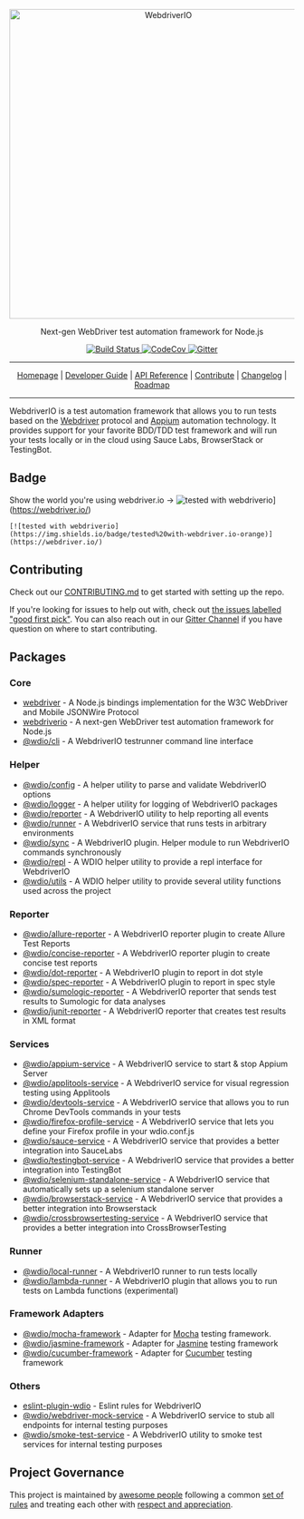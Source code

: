 <p align="center">
    <a href="https://webdriver.io/">
        <img alt="WebdriverIO" src="http://www.christian-bromann.com/wdio.png" width="546">
    </a>
</p>

<p align="center">
    Next-gen WebDriver test automation framework for Node.js
</p>

<p align="center">
    <a href="https://travis-ci.org/webdriverio/webdriverio">
        <img alt="Build Status" src="https://travis-ci.org/webdriverio/webdriverio.svg?branch=master">
    </a>
    <a href="https://codecov.io/gh/webdriverio/webdriverio">
        <img alt="CodeCov" src="https://codecov.io/gh/webdriverio/webdriverio/branch/master/graph/badge.svg">
    </a>
    <a href="https://gitter.im/webdriverio/webdriverio">
        <img alt="Gitter" src="https://badges.gitter.im/webdriverio/webdriverio.svg">
    </a>
</p>

***

<p align="center">
    <a href="https://webdriver.io">Homepage</a> |
    <a href="https://webdriver.io/guide.html">Developer Guide</a> |
    <a href="https://webdriver.io/docs/api.html">API Reference</a> |
    <a href="https://github.com/webdriverio/webdriverio/blob/master/CONTRIBUTING.md">Contribute</a> |
    <a href="https://github.com/webdriverio/webdriverio/blob/master/CHANGELOG.md">Changelog</a> |
    <a href="https://github.com/webdriverio/webdriverio/blob/master/ROADMAP.md">Roadmap</a>
</p>

***

WebdriverIO is a test automation framework that allows you to run tests based on the [Webdriver](https://w3c.github.io/webdriver/webdriver-spec.html) protocol and [Appium](http://appium.io/) automation technology. It provides support for your favorite BDD/TDD test framework and will run your tests locally or in the cloud using Sauce Labs, BrowserStack or TestingBot.

## Badge

Show the world you're using webdriver.io → ![tested with webdriverio](https://img.shields.io/badge/tested%20with-webdriver.io-orange)](https://webdriver.io/)
```
[![tested with webdriverio](https://img.shields.io/badge/tested%20with-webdriver.io-orange)](https://webdriver.io/)
```

## Contributing

Check out our [CONTRIBUTING.md](CONTRIBUTING.md) to get started with setting up the repo.

If you're looking for issues to help out with, check out [the issues labelled "good first pick"](https://github.com/webdriverio/webdriverio/issues?q=is%3Aopen+is%3Aissue+label%3A"good+first+pick"). You can also reach out in our [Gitter Channel](https://gitter.im/webdriverio/webdriverio) if you have question on where to start contributing.

## Packages

### Core

- [webdriver](https://github.com/webdriverio/webdriverio/tree/master/packages/webdriver) - A Node.js bindings implementation for the W3C WebDriver and Mobile JSONWire Protocol
- [webdriverio](https://github.com/webdriverio/webdriverio/blob/master/packages/webdriverio) - A next-gen WebDriver test automation framework for Node.js
- [@wdio/cli](https://github.com/webdriverio/webdriverio/tree/master/packages/wdio-cli) - A WebdriverIO testrunner command line interface

### Helper

- [@wdio/config](https://github.com/webdriverio/webdriverio/blob/master/packages/wdio-config) - A helper utility to parse and validate WebdriverIO options
- [@wdio/logger](https://github.com/webdriverio/webdriverio/tree/master/packages/wdio-logger) - A helper utility for logging of WebdriverIO packages
- [@wdio/reporter](https://github.com/webdriverio/webdriverio/tree/master/packages/wdio-reporter) - A WebdriverIO utility to help reporting all events
- [@wdio/runner](https://github.com/webdriverio/webdriverio/tree/master/packages/wdio-runner) - A WebdriverIO service that runs tests in arbitrary environments
- [@wdio/sync](https://github.com/webdriverio/webdriverio/tree/master/packages/wdio-sync) - A WebdriverIO plugin. Helper module to run WebdriverIO commands synchronously
- [@wdio/repl](https://github.com/webdriverio/webdriverio/tree/master/packages/wdio-repl) - A WDIO helper utility to provide a repl interface for WebdriverIO
- [@wdio/utils](https://github.com/webdriverio/webdriverio/tree/master/packages/wdio-utils) - A WDIO helper utility to provide several utility functions used across the project

### Reporter

- [@wdio/allure-reporter](https://github.com/webdriverio/webdriverio/tree/master/packages/wdio-allure-reporter) - A WebdriverIO reporter plugin to create Allure Test Reports
- [@wdio/concise-reporter](https://github.com/webdriverio/webdriverio/tree/master/packages/wdio-concise-reporter) - A WebdriverIO reporter plugin to create concise test reports
- [@wdio/dot-reporter](https://github.com/webdriverio/webdriverio/tree/master/packages/wdio-dot-reporter) - A WebdriverIO plugin to report in dot style
- [@wdio/spec-reporter](https://github.com/webdriverio/webdriverio/tree/master/packages/wdio-spec-reporter) - A WebdriverIO plugin to report in spec style
- [@wdio/sumologic-reporter](https://github.com/webdriverio/webdriverio/tree/master/packages/wdio-sumologic-reporter) - A WebdriverIO reporter that sends test results to Sumologic for data analyses
- [@wdio/junit-reporter](https://github.com/webdriverio/webdriverio/tree/master/packages/wdio-junit-reporter) - A WebdriverIO reporter that creates test results in XML format

### Services

- [@wdio/appium-service](https://github.com/webdriverio/webdriverio/tree/master/packages/wdio-appium-service) - A WebdriverIO service to start & stop Appium Server
- [@wdio/applitools-service](https://github.com/webdriverio/webdriverio/tree/master/packages/wdio-applitools-service) - A WebdriverIO service for visual regression testing using Applitools
- [@wdio/devtools-service](https://github.com/webdriverio/webdriverio/tree/master/packages/wdio-devtools-service) - A WebdriverIO service that allows you to run Chrome DevTools commands in your tests
- [@wdio/firefox-profile-service](https://github.com/webdriverio/webdriverio/tree/master/packages/wdio-firefox-profile-service) - A WebdriverIO service that lets you define your Firefox profile in your wdio.conf.js
- [@wdio/sauce-service](https://github.com/webdriverio/webdriverio/tree/master/packages/wdio-sauce-service) - A WebdriverIO service that provides a better integration into SauceLabs
- [@wdio/testingbot-service](https://github.com/webdriverio/webdriverio/tree/master/packages/wdio-testingbot-service) - A WebdriverIO service that provides a better integration into TestingBot
- [@wdio/selenium-standalone-service](https://github.com/webdriverio/webdriverio/tree/master/packages/wdio-selenium-standalone-service) - A WebdriverIO service that automatically sets up a selenium standalone server
- [@wdio/browserstack-service](https://github.com/webdriverio/webdriverio/tree/master/packages/wdio-browserstack-service) - A WebdriverIO service that provides a better integration into Browserstack
- [@wdio/crossbrowsertesting-service](https://github.com/webdriverio/webdriverio/tree/master/packages/wdio-crossbrowsertesting-service) - A WebdriverIO service that provides a better integration into CrossBrowserTesting

### Runner

- [@wdio/local-runner](https://github.com/webdriverio/webdriverio/tree/master/packages/wdio-local-runner) - A WebdriverIO runner to run tests locally
- [@wdio/lambda-runner](https://github.com/webdriverio/webdriverio/tree/master/packages/wdio-lambda-runner) - A WebdriverIO plugin that allows you to run tests on Lambda functions (experimental)

### Framework Adapters

- [@wdio/mocha-framework](https://github.com/webdriverio/webdriverio/tree/master/packages/wdio-mocha-framework) - Adapter for [Mocha](https://mochajs.org/) testing framework.
- [@wdio/jasmine-framework](https://github.com/webdriverio/webdriverio/tree/master/packages/wdio-jasmine-framework) - Adapter for [Jasmine](https://jasmine.github.io/) testing framework
- [@wdio/cucumber-framework](https://github.com/webdriverio/webdriverio/tree/master/packages/wdio-cucumber-framework) - Adapter for [Cucumber](https://cucumber.io/) testing framework

### Others

- [eslint-plugin-wdio](https://github.com/webdriverio/webdriverio/tree/master/packages/eslint-plugin-wdio) - Eslint rules for WebdriverIO
- [@wdio/webdriver-mock-service](https://github.com/webdriverio/webdriverio/tree/master/packages/wdio-webdriver-mock-service) - A WebdriverIO service to stub all endpoints for internal testing purposes
- [@wdio/smoke-test-service](https://github.com/webdriverio/webdriverio/tree/master/packages/wdio-smoke-test-service) - A WebdriverIO utility to smoke test services for internal testing purposes

## Project Governance

This project is maintained by [awesome people](/AUTHORS.md) following a common [set of rules](/GOVERNANCE.md) and treating each other with [respect and appreciation](/CODE_OF_CONDUCT.md).
